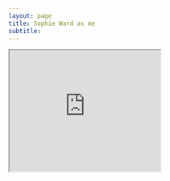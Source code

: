 ```yaml
---
layout: page
title: Sophie Ward as me
subtitle:   
---
```



<iframe width="300" height="240"
src="https://youtu.be/m-19ZMxdNgo">
</iframe>
